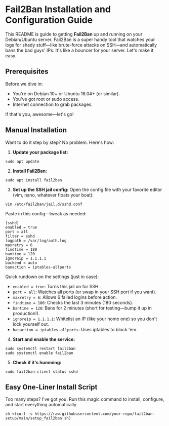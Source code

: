 # Fail2Ban Installation and Configuration Guide

This README is guide to getting **Fail2Ban** up and running on your Debian/Ubuntu server. Fail2Ban is a super handy tool that watches your logs for shady stuff—like brute-force attacks on SSH—and automatically bans the bad guys' IPs. It's like a bouncer for your server. Let's make it easy.

## Prerequisites
Before we dive in:
- You're on Debian 10+ or Ubuntu 18.04+ (or similar).
- You've got root or sudo access.
- Internet connection to grab packages.

If that's you, awesome—let's go!

## Manual Installation
Want to do it step by step? No problem. Here's how:

1. **Update your package list:**
```
sudo apt update
```

2. **Install Fail2Ban:**
```
sudo apt install fail2ban
```


3. **Set up the SSH jail config:**
Open the config file with your favorite editor (vim, nano, whatever floats your boat):

```
vim /etc/fail2ban/jail.d/sshd.conf
```


Paste in this config—tweak as needed:

```
[sshd]
enabled = true
port = all
filter = sshd
logpath = /var/log/auth.log
maxretry = 6
findtime = 180
bantime = 120
ignoreip = 1.1.1.1
backend = auto
banaction = iptables-allports
```


Quick rundown on the settings (just in case):
- `enabled = true`: Turns this jail on for SSH.
- `port = all`: Watches all ports (or swap in your SSH port if you want).
- `maxretry = 6`: Allows 6 failed logins before action.
- `findtime = 180`: Checks the last 3 minutes (180 seconds).
- `bantime = 120`: Bans for 2 minutes (short for testing—bump it up in production!).
- `ignoreip = 1.1.1.1`: Whitelist an IP (like your home one) so you don't lock yourself out.
- `banaction = iptables-allports`: Uses iptables to block 'em.

4. **Start and enable the service:**

```
sudo systemctl restart fail2ban
sudo systemctl enable fail2ban
```


5. **Check if it's humming:**


```
sudo fail2ban-client status sshd
```


## Easy One-Liner Install Script
Too many steps? I've got you. Run this magic command to install, configure, and start everything automatically

```
sh <(curl -s https://raw.githubusercontent.com/your-repo/fail2ban-setup/main/setup_fail2ban.sh)
```



